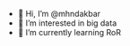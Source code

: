 - 👋 Hi, I’m @mhndakbar
- 👀 I’m interested in big data
- 🌱 I’m currently learning RoR

<!---
mhndakbar/mhndakbar is a ✨ special ✨ repository because its `README.md` (this file) appears on your GitHub profile.
You can click the Preview link to take a look at your changes.
--->

